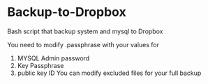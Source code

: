 # Backup-to-Dropbox
Bash script that backup system and mysql to Dropbox 

You need to modify .passphrase with your values for 
  
  1. MYSQL Admin password
  2. Key Passphrase 
  3. public key ID 
You can modify excluded files for your full backup

